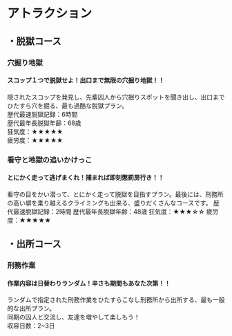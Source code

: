 # アトラクション  
   
## ・脱獄コース  
### 穴掘り地獄  
#### スコップ１つで脱獄せよ！出口まで無限の穴掘り地獄！！  
隠されたスコップを発見し、先輩囚人から穴掘りスポットを聞き出し、出口までひたすら穴を掘る、最も過酷な脱獄プラン。  
歴代最速脱獄記録：6時間  
歴代最年長脱獄年齢：68歳  
狂気度：★★★★★  
疲労度：★★★★★  
### 看守と地獄の追いかけっこ
#### とにかく走って逃げまくれ！捕まれば即刻懲罰房行き！！
看守の目をかい潜って、とにかく走って脱獄を目指すプラン。最後には、刑務所の高い塀を乗り越えるクライミングも出来る、盛りだくさんなコースです。
歴代最速脱獄記録：2時間
歴代最年長脱獄年齢：48歳
狂気度：★★★☆☆
疲労度：★★★★★ 
## ・出所コース
### 刑務作業  
#### 作業内容は日替わりランダム！辛さも期間もあなた次第！！
ランダムで指定された刑務作業をひたすらこなし刑務所から出所する、最も一般的な出所プラン。  
同期の囚人と交流し、友達を増やして楽しもう！  
収容日数：2~3日
